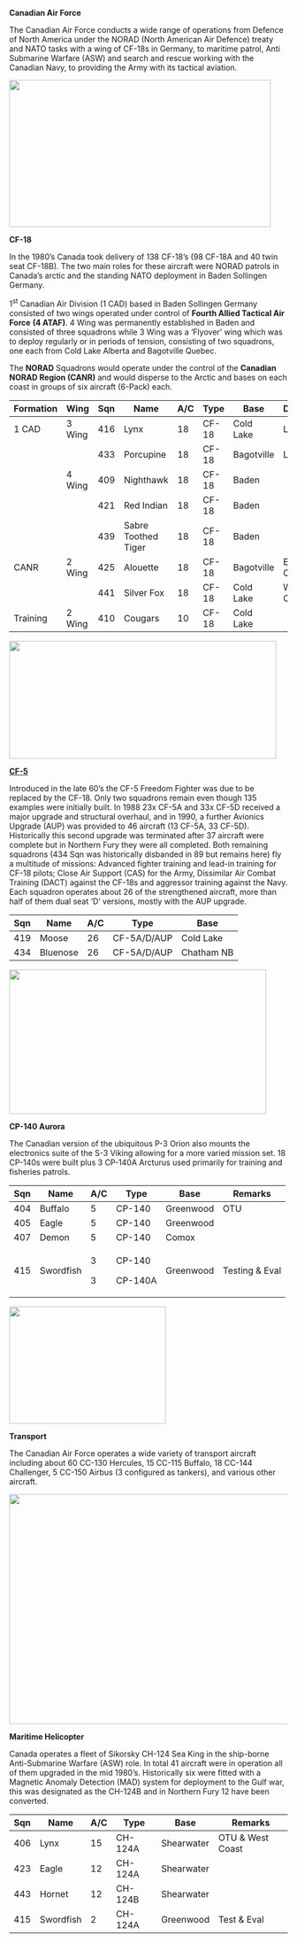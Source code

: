 **Canadian Air Force**

The Canadian Air Force conducts a wide range of operations from Defence
of North America under the NORAD (North American Air Defence) treaty and
NATO tasks with a wing of CF-18s in Germany, to maritime patrol, Anti
Submarine Warfare (ASW) and search and rescue working with the Canadian
Navy, to providing the Army with its tactical aviation.

<img src="/assets\images\nato\ca\air\media\image1.jpeg" style="width:4.925in;height:2.77083in" />

**CF-18**

In the 1980’s Canada took delivery of 138 CF-18’s (98 CF-18A and 40 twin
seat CF-18B). The two main roles for these aircraft were NORAD patrols
in Canada’s arctic and the standing NATO deployment in Baden Sollingen
Germany.

1<sup>st</sup> Canadian Air Division (1 CAD) based in Baden Sollingen
Germany consisted of two wings operated under control of **Fourth Allied
Tactical Air Force** **(4 ATAF)**. 4 Wing was permanently established in
Baden and consisted of three squadrons while 3 Wing was a ‘Flyover’ wing
which was to deploy regularly or in periods of tension, consisting of
two squadrons, one each from Cold Lake Alberta and Bagotville Quebec.

The **NORAD** Squadrons would operate under the control of the
**Canadian NORAD Region (CANR)** and would disperse to the Arctic and
bases on each coast in groups of six aircraft (6-Pack) each.

| Formation | Wing   | Sqn | Name                | A/C | Type  | Base       | Deploy     | Remarks |
|-----------|--------|-----|---------------------|-----|-------|------------|------------|---------|
| 1 CAD     | 3 Wing | 416 | Lynx                | 18  | CF-18 | Cold Lake  | Lahr       | 24 hrs  |
|           |        | 433 | Porcupine           | 18  | CF-18 | Bagotville | Lahr       | 18 hrs  |
|           | 4 Wing | 409 | Nighthawk           | 18  | CF-18 | Baden      |            |         |
|           |        | 421 | Red Indian          | 18  | CF-18 | Baden      |            |         |
|           |        | 439 | Sabre Toothed Tiger | 18  | CF-18 | Baden      |            |         |
| CANR      | 2 Wing | 425 | Alouette            | 18  | CF-18 | Bagotville | East Coast |  2 hrs  |
|           |        | 441 | Silver Fox          | 18  | CF-18 | Cold Lake  | West Coast |  2 hrs  |
| Training  | 2 Wing | 410 | Cougars             | 10  | CF-18 | Cold Lake  |            |         |

<img src="/assets\images\nato\ca\air\media\image2.jpg" style="width:5.03611in;height:2.22153in" />

[**CF-5**](http://www.joebaugher.com/usaf_fighters/f5_21.html)

Introduced in the late 60’s the CF-5 Freedom Fighter was due to be
replaced by the CF-18. Only two squadrons remain even though 135
examples were initially built. In 1988 23x CF-5A and 33x CF-5D received
a major upgrade and structural overhaul, and in 1990, a further Avionics
Upgrade (AUP) was provided to 46 aircraft (13 CF-5A, 33 CF-5D).
Historically this second upgrade was terminated after 37 aircraft were
complete but in Northern Fury they were all completed. Both remaining
squadrons (434 Sqn was historically disbanded in 89 but remains here)
fly a multitude of missions: Advanced fighter training and lead-in
training for CF-18 pilots; Close Air Support (CAS) for the Army,
Dissimilar Air Combat Training (DACT) against the CF-18s and aggressor
training against the Navy. Each squadron operates about 26 of the
strengthened aircraft, more than half of them dual seat ‘D’ versions,
mostly with the AUP upgrade.

| Sqn | Name     | A/C | Type        | Base       |
|-----|----------|-----|-------------|------------|
| 419 | Moose    | 26  | CF-5A/D/AUP | Cold Lake  |
| 434 | Bluenose | 26  | CF-5A/D/AUP | Chatham NB |

<img src="/assets\images\nato\ca\air\media\image3.jpeg" style="width:4.84375in;height:2.72461in" />

**CP-140 Aurora**

The Canadian version of the ubiquitous P-3 Orion also mounts the
electronics suite of the S-3 Viking allowing for a more varied mission
set. 18 CP-140s were built plus 3 CP-140A Arcturus used primarily for
training and fisheries patrols.

<table>
<thead>
<tr class="header">
<th>Sqn</th>
<th>Name</th>
<th>A/C</th>
<th>Type</th>
<th>Base</th>
<th>Remarks</th>
</tr>
</thead>
<tbody>
<tr class="odd">
<td>404</td>
<td>Buffalo</td>
<td>5</td>
<td>CP-140</td>
<td>Greenwood</td>
<td>OTU</td>
</tr>
<tr class="even">
<td>405</td>
<td>Eagle</td>
<td>5</td>
<td>CP-140</td>
<td>Greenwood</td>
<td></td>
</tr>
<tr class="odd">
<td>407</td>
<td>Demon</td>
<td>5</td>
<td>CP-140</td>
<td>Comox</td>
<td></td>
</tr>
<tr class="even">
<td>415</td>
<td>Swordfish</td>
<td><p>3</p>
<p>3</p></td>
<td><p>CP-140</p>
<p>CP-140A</p></td>
<td>Greenwood</td>
<td>Testing &amp; Eval</td>
</tr>
</tbody>
</table>

<img src="/assets\images\nato\ca\air\media\image4.jpeg" style="width:2.94444in;height:2.20833in" />

**Transport**

The Canadian Air Force operates a wide variety of transport aircraft
including about 60 CC-130 Hercules, 15 CC-115 Buffalo, 18 CC-144
Challenger, 5 CC-150 Airbus (3 configured as tankers), and various other
aircraft.

<img src="/assets\images\nato\ca\air\media\image5.jpeg" style="width:6.5in;height:4.33333in" />

**Maritime Helicopter**

Canada operates a fleet of Sikorsky CH-124 Sea King in the ship-borne
Anti-Submarine Warfare (ASW) role. In total 41 aircraft were in
operation all of them upgraded in the mid 1980’s. Historically six were
fitted with a Magnetic Anomaly Detection (MAD) system for deployment to
the Gulf war, this was designated as the CH-124B and in Northern Fury 12
have been converted.

| Sqn | Name      | A/C | Type    | Base       | Remarks          |
|-----|-----------|-----|---------|------------|------------------|
| 406 | Lynx      | 15  | CH-124A | Shearwater | OTU & West Coast |
| 423 | Eagle     | 12  | CH-124A | Shearwater |                  |
| 443 | Hornet    | 12  | CH-124B | Shearwater |                  |
| 415 | Swordfish | 2   | CH-124A | Greenwood  | Test & Eval      |
